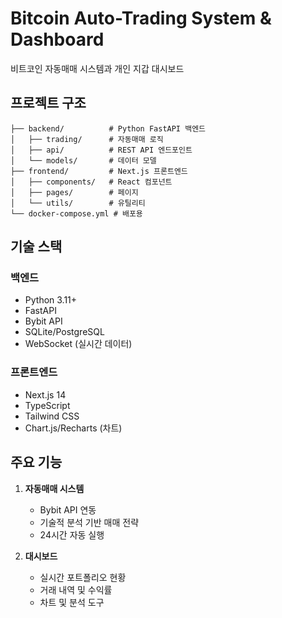 # Bitcoin Auto-Trading System & Dashboard

비트코인 자동매매 시스템과 개인 지갑 대시보드

## 프로젝트 구조

```
├── backend/          # Python FastAPI 백엔드
│   ├── trading/      # 자동매매 로직
│   ├── api/          # REST API 엔드포인트
│   └── models/       # 데이터 모델
├── frontend/         # Next.js 프론트엔드
│   ├── components/   # React 컴포넌트
│   ├── pages/        # 페이지
│   └── utils/        # 유틸리티
└── docker-compose.yml # 배포용
```

## 기술 스택

### 백엔드
- Python 3.11+
- FastAPI
- Bybit API
- SQLite/PostgreSQL
- WebSocket (실시간 데이터)

### 프론트엔드
- Next.js 14
- TypeScript
- Tailwind CSS
- Chart.js/Recharts (차트)

## 주요 기능

1. **자동매매 시스템**
   - Bybit API 연동
   - 기술적 분석 기반 매매 전략
   - 24시간 자동 실행

2. **대시보드**
   - 실시간 포트폴리오 현황
   - 거래 내역 및 수익률
   - 차트 및 분석 도구